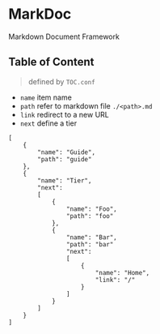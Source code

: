 # MarkDoc
Markdown Document Framework

## Table of Content

> defined by  `TOC.conf`

- `name` item name
- `path` refer to markdown file `./<path>.md`
- `link` redirect to a new URL
- `next` define a tier

```
[
	{
		"name": "Guide",
		"path": "guide"
	},
	{
		"name": "Tier",
		"next":
		[
	        {
    		    "name": "Foo",
    		    "path": "foo"
    		},
    		{
    		    "name": "Bar",
    		    "path": "bar"    
    		    "next":
    		    [
    		        {
    		            "name": "Home",
    		            "link": "/"
    		        }
    		    ]
    		}
		]
	}
]
```



